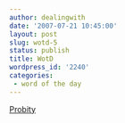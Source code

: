 ```yaml
---
author: dealingwith
date: '2007-07-21 10:45:00'
layout: post
slug: wotd-5
status: publish
title: WotD
wordpress_id: '2240'
categories:
 - word of the day
---
```


[Probity][1]

   [1]: http://dictionary.reference.com/search?r=10&q=probity

